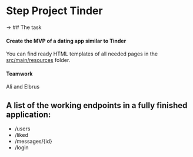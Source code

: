 # Step Project Tinder
-> ## The task 

#### Create the MVP of a dating app similar to Tinder

You can find ready HTML templates of all needed pages in the [src/main/resources](/templates) folder.

#### Teamwork

Ali and Elbrus

## A list of the working endpoints in a fully finished application:
- /users
- /liked
- /messages/{id}
- /login
